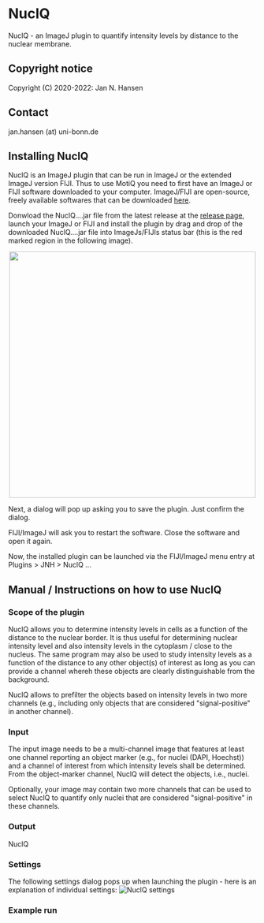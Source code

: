 # NuclQ
 NuclQ - an ImageJ plugin to quantify intensity levels by distance to the nuclear membrane.

## Copyright notice

Copyright (C) 2020-2022: Jan N. Hansen

## Contact

jan.hansen (at) uni-bonn.de

## Installing NuclQ
NuclQ is an ImageJ plugin that can be run in ImageJ or the extended ImageJ version FIJI. Thus to use MotiQ you need to first have an ImageJ or FIJI software downloaded to your computer. ImageJ/FIJI are open-source, freely available softwares that can be downloaded [here](https://imagej.net/downloads).

Donwload the NuclQ....jar file from the latest release at the [release page](https://github.com/hansenjn/NuclQ/releases), launch your ImageJ or FIJI and install the plugin by drag and drop of the downloaded NuclQ....jar file into ImageJs/FIJIs status bar (this is the red marked region in the following image).

<p align="center">
   <img src="https://user-images.githubusercontent.com/27991883/201358020-c3685947-b5d8-4127-88ec-ce9b4ddf0e56.png" width=500>
</p>

Next, a dialog will pop up asking you to save the plugin. Just confirm the dialog. 

FIJI/ImageJ will ask you to restart the software. Close the software and open it again. 

Now, the installed plugin can be launched via the FIJI/ImageJ menu entry at Plugins > JNH > NuclQ ...

## Manual / Instructions on how to use NuclQ
### Scope of the plugin
NuclQ allows you to determine intensity levels in cells as a function of the distance to the nuclear border. It is thus useful for determining nuclear intensity level and also intensity levels in the cytoplasm / close to the nucleus. The same program may also be used to study intensity levels as a function of the distance to any other object(s) of interest as long as you can provide a channel whereh these objects are clearly distinguishable from the background.

NuclQ allows to prefilter the objects based on intensity levels in two more channels (e.g., including only objects that are considered "signal-positive" in another channel).

### Input
The input image needs to be a multi-channel image that features at least one channel reporting an object marker (e.g., for nuclei (DAPI, Hoechst)) and a channel of interest from which intensity levels shall be determined. From the object-marker channel, NuclQ will detect the objects, i.e., nuclei.

Optionally, your image may contain two more channels that can be used to select NuclQ to quantify only nuclei that are considered "signal-positive" in these channels.

### Output
NuclQ

### Settings
The following settings dialog pops up when launching the plugin - here is an explanation of individual settings:
![NuclQ settings](https://user-images.githubusercontent.com/27991883/204276811-651ac146-01f6-41fa-8e77-09b77a5b5d69.png)


### Example run


